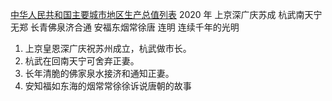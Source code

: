 [中华人民共和国主要城市地区生产总值列表](https://zh.m.wikipedia.org/zh-hans/%E4%B8%AD%E5%8D%8E%E4%BA%BA%E6%B0%91%E5%85%B1%E5%92%8C%E5%9B%BD%E4%B8%BB%E8%A6%81%E5%9F%8E%E5%B8%82%E5%9C%B0%E5%8C%BA%E7%94%9F%E4%BA%A7%E6%80%BB%E5%80%BC%E5%88%97%E8%A1%A8)
2020 年
上京深广庆苏成
杭武南天宁无郑
长青佛泉济合通
安福东烟常徐唐
					 连明
					 连续千年的光明
1. 上京皇恩深广庆祝苏州成立，杭武做市长。
2. 杭武在回南天宁可舍弃正妻。
3. 长年清脆的佛家泉水接济和通知正妻。
4. 安知福如东海的烟常常徐徐诉说唐朝的故事
